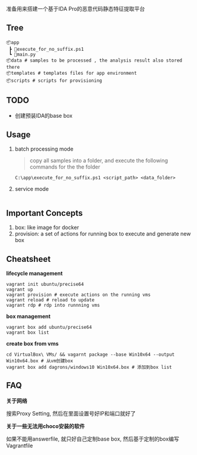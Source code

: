 准备用来搭建一个基于IDA Pro的恶意代码静态特征提取平台

## Tree 
```
📦app  
 ┣ 📜execute_for_no_suffix.ps1
 ┗ 📜main.py
📦data # samples to be processed , the analysis result also stored there
📦templates # templates files for app environment
📦scripts # scripts for provisioning 
```

## TODO
- 创建预装IDA的base box

## Usage
1. batch processing mode
   > copy all samples into a folder, and execute the following commands for the the folder
   ```
   C:\app\execute_for_no_suffix.ps1 <script_path> <data_folder>
   ```
2. service mode
   ```

   ```
## Important Concepts
1. box: like image for docker
2. provision: a set of actions for running box to execute and generate new box

## Cheatsheet

**lifecycle management**
```
vagrant init ubuntu/precise64
vagrant up
vagrant provision # execute actions on the running vms 
vagrant reload # reload to update 
vagrant rdp # rdp into runnning vms
```

**box management**
```
vagrant box add ubuntu/precise64 
vagrant box list
```

**create box from vms**
```
cd VirtualBox\ VMs/ && vagarnt package --base Win10x64 --output Win10x64.box # 从vm创建box
vagrant box add dagrons/windows10 Win10x64.box # 添加到box list
```

## FAQ

**关于网络**

搜索Proxy Setting, 然后在里面设置号好IP和端口就好了

**关于一些无法用choco安装的软件**

如果不能用answerfile, 就只好自己定制base box, 然后基于定制的box编写Vagrantfile

